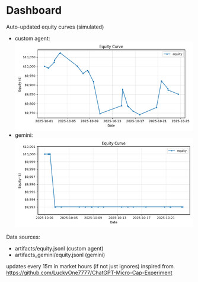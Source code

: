 # Dashboard

Auto-updated equity curves (simulated)

- custom agent: ![Equity Curve](artifacts/equity.png?v=5ce7adb)
- gemini: ![Equity Curve (Gemini)](artifacts_gemini/equity.png?v=5ce7adb)

Data sources:
- artifacts/equity.jsonl (custom agent)
- artifacts_gemini/equity.jsonl (gemini)

updates every 15m in market hours (if not just ignores)
inspired from https://github.com/LuckyOne7777/ChatGPT-Micro-Cap-Experiment
